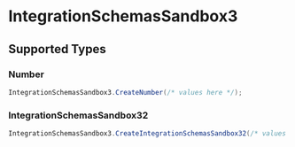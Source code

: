 # IntegrationSchemasSandbox3


## Supported Types

### Number

```csharp
IntegrationSchemasSandbox3.CreateNumber(/* values here */);
```

### IntegrationSchemasSandbox32

```csharp
IntegrationSchemasSandbox3.CreateIntegrationSchemasSandbox32(/* values here */);
```
